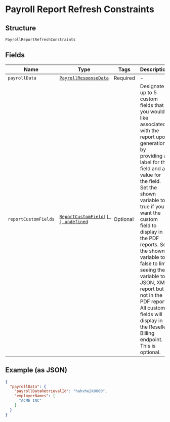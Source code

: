 
# Payroll Report Refresh Constraints

## Structure

`PayrollReportRefreshConstraints`

## Fields

| Name | Type | Tags | Description |
|  --- | --- | --- | --- |
| `payrollData` | [`PayrollResponseData`](../../doc/models/payroll-response-data.md) | Required | - |
| `reportCustomFields` | [`ReportCustomField[] \| undefined`](../../doc/models/report-custom-field.md) | Optional | Designate up to 5 custom fields that you would like associated with the report upon generation by providing a label for the field and a value for the field. Set the shown variable to true if you want the custom field to display in the PDF reports. Set the shown variable to false to limit seeing the variable to JSON, XML report but not in the PDF report. All custom fields will display in the Reseller Billing endpoint.  This is optional. |

## Example (as JSON)

```json
{
  "payrollData": {
    "payrollDataRetrievalId": "hahvhe2k0000",
    "employerNames": [
      "ACME INC"
    ]
  }
}
```

